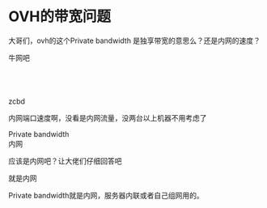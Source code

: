 # OVH的带宽问题


<img id="aimg_d8DKx" onclick="zoom(this, this.src, 0, 0, 0)" class="zoom" src="https://s1.ax1x.com/2020/11/05/B2UCBF.png" onmouseover="img_onmouseoverfunc(this)" onload="thumbImg(this)" border="0" alt="" /><br />
大哥们，ovh的这个Private bandwidth 是独享带宽的意思么？还是内网的速度？

牛网吧<br />
<br />
<br />
<br />
<br />
zcbd

内网端口速度啊，没看是内网流量，没两台以上机器不用考虑了

Private bandwidth<br />
内网

应该是内网吧？让大佬们仔细回答吧<img id="aimg_M5V5Y" onclick="zoom(this, this.src, 0, 0, 0)" class="zoom" src="https://cdn.jsdelivr.net/gh/hishis/forum-master/public/images/patch.gif" onmouseover="img_onmouseoverfunc(this)" onload="thumbImg(this)" border="0" alt="" />

就是内网

Private bandwidth就是内网，服务器内联或者自己组网用的。
